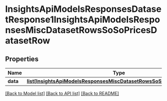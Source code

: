 # InsightsApiModelsResponsesDatasetResponse1InsightsApiModelsResponsesMiscDatasetRowsSoSoPricesDatasetRow

## Properties
Name | Type | Description | Notes
------------ | ------------- | ------------- | -------------
**data** | [**list[InsightsApiModelsResponsesMiscDatasetRowsSoSoPricesDatasetRow]**](InsightsApiModelsResponsesMiscDatasetRowsSoSoPricesDatasetRow.md) |  | [optional] 

[[Back to Model list]](../README.md#documentation-for-models) [[Back to API list]](../README.md#documentation-for-api-endpoints) [[Back to README]](../README.md)

